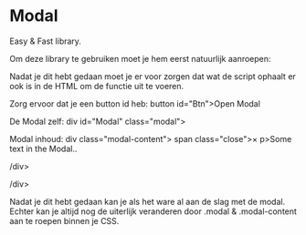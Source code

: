 # Modal

Easy & Fast library.

Om deze library te gebruiken moet je hem eerst natuurlijk aanroepen:

<script src="modal.js"></script>

Nadat je dit hebt gedaan moet je er voor zorgen dat wat de script ophaalt er ook is in de HTML om de functie uit te voeren.

Zorg ervoor dat je een button id heb:
button id="Btn">Open Modal</button>

De Modal zelf:
div id="Modal" class="modal">

Modal inhoud:
  div class="modal-content">
    span class="close">&times;</span>
    p>Some text in the Modal..</p>
  /div>

/div>

Nadat je dit hebt gedaan kan je als het ware al aan de slag met de modal. Echter kan je altijd nog de uiterlijk veranderen door .modal & .modal-content aan te roepen binnen je CSS. 
